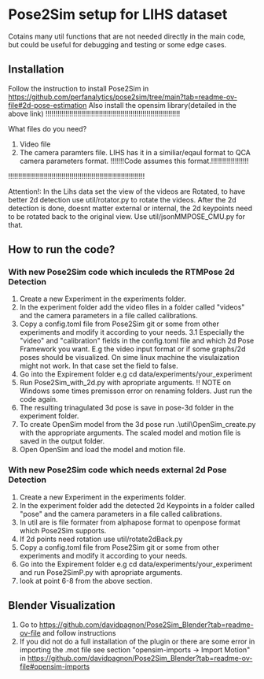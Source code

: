 Pose2Sim setup for LIHS dataset
===============================
Cotains many util functions that are not needed directly in the main code, but could be useful for debugging and testing or some edge cases.

## Installation
Follow the instruction to install Pose2Sim in https://github.com/perfanalytics/pose2sim/tree/main?tab=readme-ov-file#2d-pose-estimation
Also install the opensim library(detailed in the above link)
!!!!!!!!!!!!!!!!!!!!!!!!!!!!!!!!!!!!!!!!!!!!!!!!!!!!!!!!!!!!!!!!!!!!

What files do you need?
1. Video file
2. The camera paramters file. LIHS has it in a similiar/eqaul format to QCA camera parameters format.
    !!!!!!!Code assumes this format.!!!!!!!!!!!!!!!!!!!

!!!!!!!!!!!!!!!!!!!!!!!!!!!!!!!!!!!!!!!!!!!!!!!!!!!!!!!!!!!!!!!!!!!!!

Attention!:
In the Lihs data set the view of the videos are Rotated, to have better 2d detection use util/rotator.py to rotate the videos.
After the 2d detection is done, doesnt matter external or internal, the 2d keypoints need to be rotated back to the original view. Use util/jsonMMPOSE_CMU.py for that.
## How to run the code?
### With new Pose2Sim code which inculeds the RTMPose 2d Detection
1. Create a new Experiment in the experiments folder.
2. In the experiment folder add the video files in a folder called "videos" and the camera parameters in a file called calibrations.
3. Copy a config.toml file from Pose2Sim git or some from other experiments and modify it according to your needs.
3.1 Especially the "video" and "calibration" fields in the config.toml file and which 2d Pose Framework you want. E.g the video input format or if some graphs/2d poses should be visualized.
On sime linux machine the visulaization might not work. In that case set the field to false.
4. Go into the Expirement folder e.g cd data/experiments/your_experiment
5. Run Pose2Sim_with_2d.py with apropriate arguments. !! NOTE on Windows some times premisson error on renaming folders. Just run the code again.
6. The resulting trinagulated 3d pose is save in pose-3d folder in the experiment folder.
7. To create OpenSim model from the 3d pose run .\util\OpenSim_create.py with the appropriate arguments. The scaled model and motion file is saved in the output folder.
8. Open OpenSim and load the model and motion file.

### With new Pose2Sim code which needs external 2d Pose Detection
1. Create a new Experiment in the experiments folder.
2. In the experiment folder add the detected 2d Keypoints in a folder called "pose" and the camera parameters in a file called calibrations.
3. In util are is file formater from alphapose format to openpose format which Pose2Sim supports.
4. If 2d points need rotation use util/rotate2dBack.py
5. Copy a config.toml file from Pose2Sim git or some from other experiments and modify it according to your needs.
6. Go into the Expirement folder e.g cd data/experiments/your_experiment and run Pose2SimP.py with apropriate arguments.
7. look at point 6-8 from the above section.


## Blender Visualization
1. Go to https://github.com/davidpagnon/Pose2Sim_Blender?tab=readme-ov-file
and follow instructions
2. If you did not do a full installation of the plugin or there are some error in importing the .mot file
see section "opensim-imports -> Import Motion" in https://github.com/davidpagnon/Pose2Sim_Blender?tab=readme-ov-file#opensim-imports